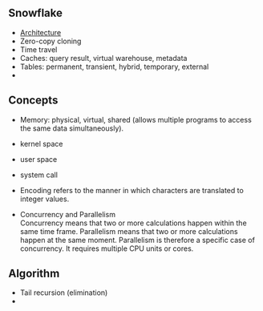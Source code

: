 ## Snowflake
* [Architecture](https://docs.snowflake.com/en/user-guide/intro-key-concepts.html)
* Zero-copy cloning
* Time travel
* Caches: query result, virtual warehouse, metadata
* Tables: permanent, transient, hybrid, temporary, external
* 

## Concepts
* Memory: physical, virtual, shared (allows multiple programs to access the same data simultaneously).
* kernel space
* user space
* system call

* Encoding refers to the manner in which characters are translated to integer values.
* Concurrency and Parallelism  
  Concurrency means that two or more calculations happen within the same time frame. Parallelism means that two or more calculations happen at the same moment. Parallelism is therefore a specific case of concurrency. It requires multiple CPU units or cores.

## Algorithm
* Tail recursion (elimination)
* 

